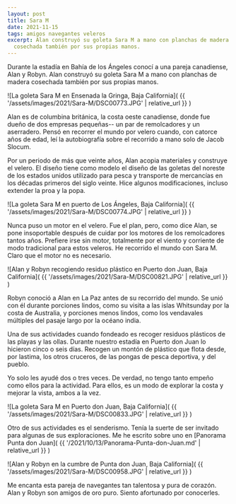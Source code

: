 ```yaml
---
layout: post
title: Sara M
date: 2021-11-15
tags: amigos navegantes veleros
excerpt: Alan construyó su goleta Sara M a mano con planchas de madera
  cosechada también por sus propias manos.
---
```


Durante la estadía en Bahía de los Ángeles conocí a una pareja canadiense,
Alan y Robyn. Alan construyó su goleta Sara M a mano con planchas de madera
cosechada también por sus propias manos.

![La goleta Sara M en Ensenada la Gringa, Baja California](
  {{ '/assets/images/2021/Sara-M/DSC00773.JPG' | relative_url }}
)

Alan es de columbina británica, la costa oeste canadiense, donde fue dueño de
dos empresas pequeñas-- un par de remolcadores y un aserradero.
Pensó en recorrer el mundo por velero cuando, con catorce años de edad, leí
la autobiografía sobre el recorrido a mano solo de Jacob Slocum.

Por un periodo de más que veinte años, Alan acopia materiales y construye el
velero. El diseño tiene como modelo el diseño de las goletas del noreste de los
estados unidos utilizado para pesca y transporte de mercancías en los décadas
primeros del siglo veinte. Hice algunos modificaciones, incluso extender la
proa y la popa.

![La goleta Sara M en puerto de Los Ángeles, Baja California](
  {{ '/assets/images/2021/Sara-M/DSC00774.JPG' | relative_url }}
)

Nunca puso un motor en el velero. Fue el plan, pero, como dice Alan,
se pone insoportable después de cuidar por los motores de los remolcadores
tantos años. Prefiere irse sin motor, totalmente por el viento y corriente
de modo tradicional para estos veleros. He recorrido el mundo con Sara M.
Claro que el motor no es necesario.

![Alan y Robyn recogiendo residuo plástico en Puerto don Juan, Baja California](
  {{ '/assets/images/2021/Sara-M/DSC00821.JPG' | relative_url }}
)

Robyn conoció a Alan en La Paz antes de su recorrido del mundo. Se unió con
él durante porciones lindos, como su visita a las islas Whitsunday por la
costa de Australia, y porciones menos lindos, como los vendavales múltiples
del pasaje largo por la océano india.

Una de sus actividades cuando fondeado es recoger residuos plásticos de
las playas y las ollas. Durante nuestro estadía en Puerto don Juan lo hicieron
cinco o seis días. Recogen un montón de plástico que flota desde, por lastima,
los otros cruceros, de las pongas de pesca deportiva, y del pueblo.

Yo solo les ayudé dos o tres veces. De verdad, no tengo tanto empeño como
ellos para la actividad. Para ellos, es un modo de explorar la costa y
mejorar la vista, ambos a la vez.

![La goleta Sara M en Puerto don Juan, Baja California](
  {{ '/assets/images/2021/Sara-M/DSC00833.JPG' | relative_url }}
)

Otro de sus actividades es el senderismo. Tenía la suerte de ser invitado para
algunas de sus exploraciones. Me he escrito sobre uno en 
[Panorama Punta don Juan](
  {{ '/2021/10/13/Panorama-Punta-don-Juan.md' | relative_url }}
)

![Alan y Robyn en la cumbre de Punta don Juan, Baja California](
  {{ '/assets/images/2021/Sara-M/DSC00958.JPG' | relative_url }}
)

Me encanta esta pareja de navegantes tan talentosa y pura de corazón.
Alan y Robyn son amigos de oro puro. Siento afortunado por conocerles.

